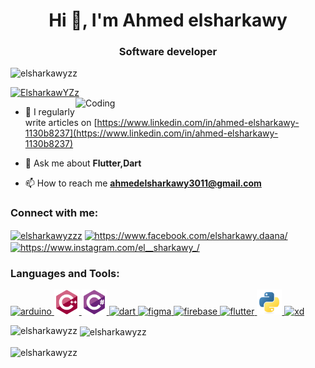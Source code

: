<h1 align="center">Hi 👋, I'm Ahmed elsharkawy</h1>
<h3 align="center">Software developer</h3>

<p align="left"> <img src="https://komarev.com/ghpvc/?username=ElsharkawYZz&label=Profile%20views&color=0e75b6&style=flat" alt="elsharkawyzz" /> </p>

<p align="left"> <a href="https://twitter.com/ElsharkawYZz" target="blank"><img src="https://img.shields.io/twitter/follow/ElsharkawyYZz?logo=twitter&style=for-the-badge" alt="ElsharkawYZz" /></a> </p">

<img align = "right" alt = "Coding" width = "400" src= "https://i.pinimg.com/originals/ce/69/4f/ce694f560636dffcf42ecf40d4f2f962.gif">

- 📝 I regularly write articles on [https://www.linkedin.com/in/ahmed-elsharkawy-1130b8237](https://www.linkedin.com/in/ahmed-elsharkawy-1130b8237)

- 💬 Ask me about **Flutter,Dart**

- 📫 How to reach me **ahmedelsharkawy3011@gmail.com**

<h3 align="left">Connect with me:</h3>
<p align="left">
<a href="https://twitter.com/elsharkawyzzz" target="blank"><img align="center" src="https://raw.githubusercontent.com/rahuldkjain/github-profile-readme-generator/master/src/images/icons/Social/twitter.svg" alt="elsharkawyzzz" height="30" width="40" /></a>
<a href="https://fb.com/https://www.facebook.com/elsharkawy.daana/" target="blank"><img align="center" src="https://raw.githubusercontent.com/rahuldkjain/github-profile-readme-generator/master/src/images/icons/Social/facebook.svg" alt="https://www.facebook.com/elsharkawy.daana/" height="30" width="40" /></a>
<a href="https://instagram.com/https://www.instagram.com/el__sharkawy_/" target="blank"><img align="center" src="https://raw.githubusercontent.com/rahuldkjain/github-profile-readme-generator/master/src/images/icons/Social/instagram.svg" alt="https://www.instagram.com/el__sharkawy_/" height="30" width="40" /></a>
</p>

<h3 align="left">Languages and Tools:</h3>
<p align="left"> <a href="https://www.arduino.cc/" target="_blank" rel="noreferrer"> <img src="https://cdn.worldvectorlogo.com/logos/arduino-1.svg" alt="arduino" width="40" height="40"/> </a> <a href="https://www.w3schools.com/cpp/" target="_blank" rel="noreferrer"> <img src="https://raw.githubusercontent.com/devicons/devicon/master/icons/cplusplus/cplusplus-original.svg" alt="cplusplus" width="40" height="40"/> </a> <a href="https://www.w3schools.com/cs/" target="_blank" rel="noreferrer"> <img src="https://raw.githubusercontent.com/devicons/devicon/master/icons/csharp/csharp-original.svg" alt="csharp" width="40" height="40"/> </a> <a href="https://dart.dev" target="_blank" rel="noreferrer"> <img src="https://www.vectorlogo.zone/logos/dartlang/dartlang-icon.svg" alt="dart" width="40" height="40"/> </a> <a href="https://www.figma.com/" target="_blank" rel="noreferrer"> <img src="https://www.vectorlogo.zone/logos/figma/figma-icon.svg" alt="figma" width="40" height="40"/> </a> <a href="https://firebase.google.com/" target="_blank" rel="noreferrer"> <img src="https://www.vectorlogo.zone/logos/firebase/firebase-icon.svg" alt="firebase" width="40" height="40"/> </a> <a href="https://flutter.dev" target="_blank" rel="noreferrer"> <img src="https://www.vectorlogo.zone/logos/flutterio/flutterio-icon.svg" alt="flutter" width="40" height="40"/> </a> <a href="https://www.python.org" target="_blank" rel="noreferrer"> <img src="https://raw.githubusercontent.com/devicons/devicon/master/icons/python/python-original.svg" alt="python" width="40" height="40"/> </a> <a href="https://www.adobe.com/products/xd.html" target="_blank" rel="noreferrer"> <img src="https://cdn.worldvectorlogo.com/logos/adobe-xd.svg" alt="xd" width="40" height="40"/> </a> </p>

<p><img align="left" src="https://github-readme-stats.vercel.app/api/top-langs?username=elsharkawyzz&show_icons=true&locale=en&layout=compact" alt="elsharkawyzz" /></p>

<p>&nbsp;<img align="center" src="https://github-readme-stats.vercel.app/api?username=elsharkawyzz&show_icons=true&locale=en" alt="elsharkawyzz" /></p>

<p><img align="center" src="https://github-readme-streak-stats.herokuapp.com/?user=elsharkawyzz&" alt="elsharkawyzz" /></p>
